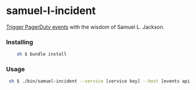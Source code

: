 samuel-l-incident
==

[Trigger PagerDuty events](http://developer.pagerduty.com/documentation/integration/events/trigger) with the wisdom of Samuel L. Jackson.

### Installing

```sh
	sh $ bundle install
```

### Usage

```sh
 sh $ ./bin/samuel-incident --service [service key] --host [events api domain] -n [number of incidents to create]
```

